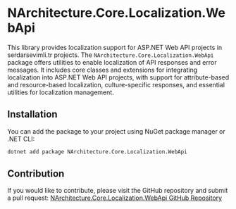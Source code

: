 # NArchitecture.Core.Localization.WebApi

This library provides localization support for ASP.NET Web API projects in serdarsevimli.tr projects. The `NArchitecture.Core.Localization.WebApi` package offers utilities to enable localization of API responses and error messages. It includes core classes and extensions for integrating localization into ASP.NET Web API projects, with support for attribute-based and resource-based localization, culture-specific responses, and essential utilities for localization management.

## Installation

You can add the package to your project using NuGet package manager or .NET CLI:

```bash
dotnet add package NArchitecture.Core.Localization.WebApi
```

## Contribution

If you would like to contribute, please visit the GitHub repository and submit a pull request: [NArchitecture.Core.Localization.WebApi GitHub Repository](https://github.com/srdrsvml1986/NArchitectureTemplate)
